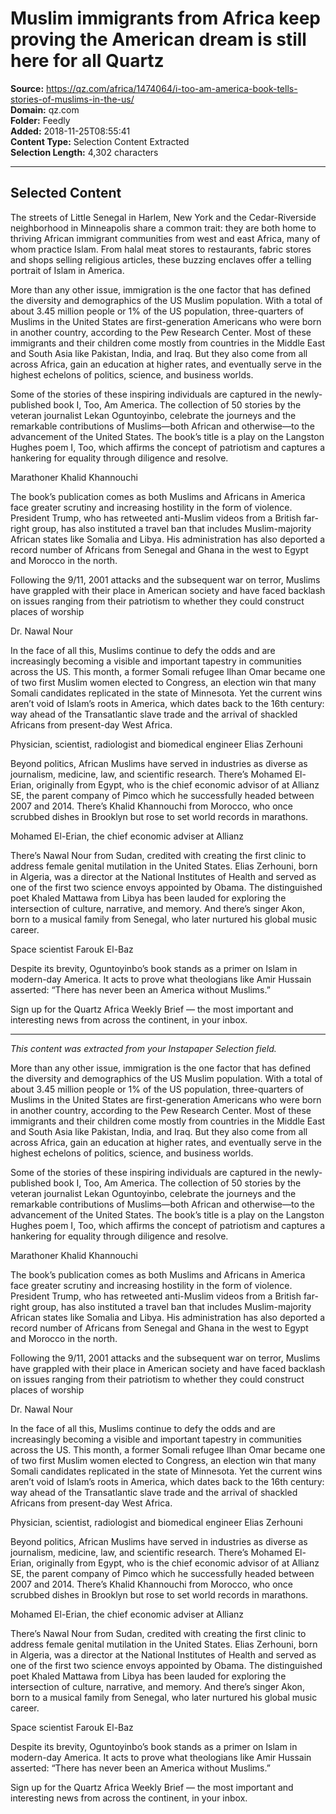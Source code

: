# Muslim immigrants from Africa keep proving the American dream is still here for all Quartz

**Source:** https://qz.com/africa/1474064/i-too-am-america-book-tells-stories-of-muslims-in-the-us/  
**Domain:** qz.com  
**Folder:** Feedly  
**Added:** 2018-11-25T08:55:41  
**Content Type:** Selection Content Extracted  
**Selection Length:** 4,302 characters  


---

## Selected Content

The streets of Little Senegal in Harlem, New York and the Cedar-Riverside neighborhood in Minneapolis share a common trait: they are both home to thriving African immigrant communities from west and east Africa, many of whom practice Islam. From halal meat stores to restaurants, fabric stores and shops selling religious articles, these buzzing enclaves offer a telling portrait of Islam in America.

More than any other issue, immigration is the one factor that has defined the diversity and demographics of the US Muslim population. With a total of about 3.45 million people or 1% of the US population, three-quarters of Muslims in the United States are first-generation Americans who were born in another country, according to the Pew Research Center. Most of these immigrants and their children come mostly from countries in the Middle East and South Asia like Pakistan, India, and Iraq. But they also come from all across Africa, gain an education at higher rates, and eventually serve in the highest echelons of politics, science, and business worlds.

Some of the stories of these inspiring individuals are captured in the newly-published book I, Too, Am America. The collection of 50 stories by the veteran journalist Lekan Oguntoyinbo, celebrate the journeys and the remarkable contributions of Muslims—both African and otherwise—to the advancement of the United States. The book’s title is a play on the Langston Hughes poem I, Too, which affirms the concept of patriotism and captures a hankering for equality through diligence and resolve.

Marathoner Khalid Khannouchi

The book’s publication comes as both Muslims and Africans in America face greater scrutiny and increasing hostility in the form of violence. President Trump, who has retweeted anti-Muslim videos from a British far-right group, has also instituted a travel ban that includes Muslim-majority African states like Somalia and Libya. His administration has also deported a record number of Africans from Senegal and Ghana in the west to Egypt and Morocco in the north.

Following the 9/11, 2001 attacks and the subsequent war on terror, Muslims have grappled with their place in American society and have faced backlash on issues ranging from their patriotism to whether they could construct places of worship

Dr. Nawal Nour

In the face of all this, Muslims continue to defy the odds and are increasingly becoming a visible and important tapestry in communities across the US. This month, a former Somali refugee Ilhan Omar became one of two first Muslim women elected to Congress, an election win that many Somali candidates replicated in the state of Minnesota. Yet the current wins aren’t void of Islam’s roots in America, which dates back to the 16th century: way ahead of the Transatlantic slave trade and the arrival of shackled Africans from present-day West Africa.

Physician, scientist, radiologist and biomedical engineer Elias Zerhouni

Beyond politics, African Muslims have served in industries as diverse as journalism, medicine, law, and scientific research. There’s Mohamed El-Erian, originally from Egypt, who is the chief economic advisor of at Allianz SE, the parent company of Pimco which he successfully headed between 2007 and 2014. There’s Khalid Khannouchi from Morocco, who once scrubbed dishes in Brooklyn but rose to set world records in marathons.

Mohamed El-Erian, the chief economic adviser at Allianz

There’s Nawal Nour from Sudan, credited with creating the first clinic to address female genital mutilation in the United States. Elias Zerhouni, born in Algeria, was a director at the National Institutes of Health and served as one of the first two science envoys appointed by Obama. The distinguished poet Khaled Mattawa from Libya has been lauded for exploring the intersection of culture, narrative, and memory. And there’s singer Akon, born to a musical family from Senegal, who later nurtured his global music career.

Space scientist Farouk El-Baz

Despite its brevity, Oguntoyinbo’s book stands as a primer on Islam in modern-day America. It acts to prove what theologians like Amir Hussain asserted: “There has never been an America without Muslims.”

Sign up for the Quartz Africa Weekly Brief — the most important and interesting news from across the continent, in your inbox.

---

*This content was extracted from your Instapaper Selection field.*

More than any other issue, immigration is the one factor that has defined the diversity and demographics of the US Muslim population. With a total of about 3.45 million people or 1% of the US population, three-quarters of Muslims in the United States are first-generation Americans who were born in another country, according to the Pew Research Center. Most of these immigrants and their children come mostly from countries in the Middle East and South Asia like Pakistan, India, and Iraq. But they also come from all across Africa, gain an education at higher rates, and eventually serve in the highest echelons of politics, science, and business worlds.

Some of the stories of these inspiring individuals are captured in the newly-published book I, Too, Am America. The collection of 50 stories by the veteran journalist Lekan Oguntoyinbo, celebrate the journeys and the remarkable contributions of Muslims—both African and otherwise—to the advancement of the United States. The book’s title is a play on the Langston Hughes poem I, Too, which affirms the concept of patriotism and captures a hankering for equality through diligence and resolve.

Marathoner Khalid Khannouchi

The book’s publication comes as both Muslims and Africans in America face greater scrutiny and increasing hostility in the form of violence. President Trump, who has retweeted anti-Muslim videos from a British far-right group, has also instituted a travel ban that includes Muslim-majority African states like Somalia and Libya. His administration has also deported a record number of Africans from Senegal and Ghana in the west to Egypt and Morocco in the north.

Following the 9/11, 2001 attacks and the subsequent war on terror, Muslims have grappled with their place in American society and have faced backlash on issues ranging from their patriotism to whether they could construct places of worship

Dr. Nawal Nour

In the face of all this, Muslims continue to defy the odds and are increasingly becoming a visible and important tapestry in communities across the US. This month, a former Somali refugee Ilhan Omar became one of two first Muslim women elected to Congress, an election win that many Somali candidates replicated in the state of Minnesota. Yet the current wins aren’t void of Islam’s roots in America, which dates back to the 16th century: way ahead of the Transatlantic slave trade and the arrival of shackled Africans from present-day West Africa.

Physician, scientist, radiologist and biomedical engineer Elias Zerhouni

Beyond politics, African Muslims have served in industries as diverse as journalism, medicine, law, and scientific research. There’s Mohamed El-Erian, originally from Egypt, who is the chief economic advisor of at Allianz SE, the parent company of Pimco which he successfully headed between 2007 and 2014. There’s Khalid Khannouchi from Morocco, who once scrubbed dishes in Brooklyn but rose to set world records in marathons.

Mohamed El-Erian, the chief economic adviser at Allianz

There’s Nawal Nour from Sudan, credited with creating the first clinic to address female genital mutilation in the United States. Elias Zerhouni, born in Algeria, was a director at the National Institutes of Health and served as one of the first two science envoys appointed by Obama. The distinguished poet Khaled Mattawa from Libya has been lauded for exploring the intersection of culture, narrative, and memory. And there’s singer Akon, born to a musical family from Senegal, who later nurtured his global music career.

Space scientist Farouk El-Baz

Despite its brevity, Oguntoyinbo’s book stands as a primer on Islam in modern-day America. It acts to prove what theologians like Amir Hussain asserted: “There has never been an America without Muslims.”

Sign up for the Quartz Africa Weekly Brief — the most important and interesting news from across the continent, in your inbox.
